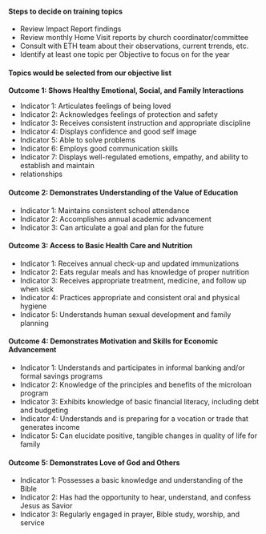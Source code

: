 #### Steps to decide on training topics
- Review Impact Report findings
- Review monthly Home Visit reports by church coordinator/committee
- Consult with ETH team about their observations, current trrends, etc.
- Identify at least one topic per Objective to focus on for the year

#### Topics would be selected from our objective list

**Outcome 1: Shows Healthy Emotional, Social, and Family Interactions**

- Indicator 1: Articulates feelings of being loved
- Indicator 2: Acknowledges feelings of protection and safety
- Indicator 3: Receives consistent instruction and appropriate discipline
- Indicator 4: Displays confidence and good self image
- Indicator 5: Able to solve problems
- Indicator 6: Employs good communication skills
- Indicator 7: Displays well-regulated emotions, empathy, and ability to establish and maintain
- relationships

#### Outcome 2: Demonstrates Understanding of the Value of Education

- Indicator 1: Maintains consistent school attendance
- Indicator 2: Accomplishes annual academic advancement
- Indicator 3: Can articulate a goal and plan for the future

#### Outcome 3: Access to Basic Health Care and Nutrition

- Indicator 1: Receives annual check-up and updated immunizations
- Indicator 2: Eats regular meals and has knowledge of proper nutrition
- Indicator 3: Receives appropriate treatment, medicine, and follow up when sick
- Indicator 4: Practices appropriate and consistent oral and physical hygiene
- Indicator 5: Understands human sexual development and family planning

#### Outcome 4: Demonstrates Motivation and Skills for Economic Advancement
- Indicator 1: Understands and participates in informal banking and/or formal savings programs
- Indicator 2: Knowledge of the principles and benefits of the microloan program
- Indicator 3: Exhibits knowledge of basic financial literacy, including debt and budgeting
- Indicator 4: Understands and is preparing for a vocation or trade that generates income
- Indicator 5: Can elucidate positive, tangible changes in quality of life for family

#### Outcome 5: Demonstrates Love of God and Others
- Indicator 1: Possesses a basic knowledge and understanding of the Bible
- Indicator 2: Has had the opportunity to hear, understand, and confess Jesus as Savior
- Indicator 3: Regularly engaged in prayer, Bible study, worship, and service